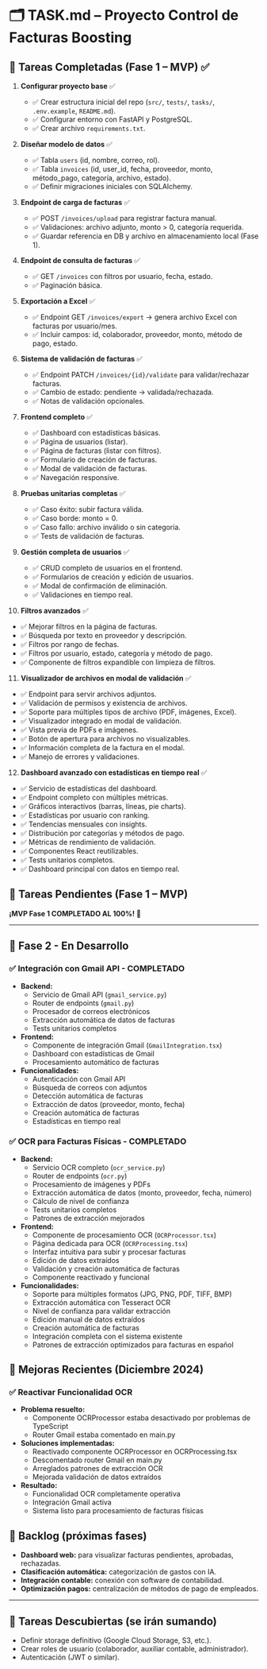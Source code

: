 # 🗂 TASK.md – Proyecto Control de Facturas Boosting

## 📌 Tareas Completadas (Fase 1 – MVP) ✅

1. **Configurar proyecto base** ✅

   * ✅ Crear estructura inicial del repo (`src/`, `tests/`, `tasks/`, `.env.example`, `README.md`).
   * ✅ Configurar entorno con FastAPI y PostgreSQL.
   * ✅ Crear archivo `requirements.txt`.

2. **Diseñar modelo de datos** ✅

   * ✅ Tabla `users` (id, nombre, correo, rol).
   * ✅ Tabla `invoices` (id, user_id, fecha, proveedor, monto, método_pago, categoría, archivo, estado).
   * ✅ Definir migraciones iniciales con SQLAlchemy.

3. **Endpoint de carga de facturas** ✅

   * ✅ POST `/invoices/upload` para registrar factura manual.
   * ✅ Validaciones: archivo adjunto, monto > 0, categoría requerida.
   * ✅ Guardar referencia en DB y archivo en almacenamiento local (Fase 1).

4. **Endpoint de consulta de facturas** ✅

   * ✅ GET `/invoices` con filtros por usuario, fecha, estado.
   * ✅ Paginación básica.

5. **Exportación a Excel** ✅

   * ✅ Endpoint GET `/invoices/export` → genera archivo Excel con facturas por usuario/mes.
   * ✅ Incluir campos: id, colaborador, proveedor, monto, método de pago, estado.

6. **Sistema de validación de facturas** ✅

   * ✅ Endpoint PATCH `/invoices/{id}/validate` para validar/rechazar facturas.
   * ✅ Cambio de estado: pendiente → validada/rechazada.
   * ✅ Notas de validación opcionales.

7. **Frontend completo** ✅

   * ✅ Dashboard con estadísticas básicas.
   * ✅ Página de usuarios (listar).
   * ✅ Página de facturas (listar con filtros).
   * ✅ Formulario de creación de facturas.
   * ✅ Modal de validación de facturas.
   * ✅ Navegación responsive.

8. **Pruebas unitarias completas** ✅

   * ✅ Caso éxito: subir factura válida.
   * ✅ Caso borde: monto = 0.
   * ✅ Caso fallo: archivo inválido o sin categoría.
   * ✅ Tests de validación de facturas.

9. **Gestión completa de usuarios** ✅

   * ✅ CRUD completo de usuarios en el frontend.
   * ✅ Formularios de creación y edición de usuarios.
   * ✅ Modal de confirmación de eliminación.
   * ✅ Validaciones en tiempo real.

10. **Filtros avanzados** ✅

   * ✅ Mejorar filtros en la página de facturas.
   * ✅ Búsqueda por texto en proveedor y descripción.
   * ✅ Filtros por rango de fechas.
   * ✅ Filtros por usuario, estado, categoría y método de pago.
   * ✅ Componente de filtros expandible con limpieza de filtros.

11. **Visualizador de archivos en modal de validación** ✅

   * ✅ Endpoint para servir archivos adjuntos.
   * ✅ Validación de permisos y existencia de archivos.
   * ✅ Soporte para múltiples tipos de archivo (PDF, imágenes, Excel).
   * ✅ Visualizador integrado en modal de validación.
   * ✅ Vista previa de PDFs e imágenes.
   * ✅ Botón de apertura para archivos no visualizables.
   * ✅ Información completa de la factura en el modal.
   * ✅ Manejo de errores y validaciones.

12. **Dashboard avanzado con estadísticas en tiempo real** ✅

   * ✅ Servicio de estadísticas del dashboard.
   * ✅ Endpoint completo con múltiples métricas.
   * ✅ Gráficos interactivos (barras, líneas, pie charts).
   * ✅ Estadísticas por usuario con ranking.
   * ✅ Tendencias mensuales con insights.
   * ✅ Distribución por categorías y métodos de pago.
   * ✅ Métricas de rendimiento de validación.
   * ✅ Componentes React reutilizables.
   * ✅ Tests unitarios completos.
   * ✅ Dashboard principal con datos en tiempo real.

## 📌 Tareas Pendientes (Fase 1 – MVP)

**¡MVP Fase 1 COMPLETADO AL 100%! 🎉**

---

## 📌 Fase 2 - En Desarrollo

### ✅ **Integración con Gmail API** - COMPLETADO
* **Backend:**
  - Servicio de Gmail API (`gmail_service.py`)
  - Router de endpoints (`gmail.py`)
  - Procesador de correos electrónicos
  - Extracción automática de datos de facturas
  - Tests unitarios completos
* **Frontend:**
  - Componente de integración Gmail (`GmailIntegration.tsx`)
  - Dashboard con estadísticas de Gmail
  - Procesamiento automático de facturas
* **Funcionalidades:**
  - Autenticación con Gmail API
  - Búsqueda de correos con adjuntos
  - Detección automática de facturas
  - Extracción de datos (proveedor, monto, fecha)
  - Creación automática de facturas
  - Estadísticas en tiempo real

### ✅ **OCR para Facturas Físicas - COMPLETADO**
* **Backend:**
  - Servicio OCR completo (`ocr_service.py`)
  - Router de endpoints (`ocr.py`)
  - Procesamiento de imágenes y PDFs
  - Extracción automática de datos (monto, proveedor, fecha, número)
  - Cálculo de nivel de confianza
  - Tests unitarios completos
  - Patrones de extracción mejorados
* **Frontend:**
  - Componente de procesamiento OCR (`OCRProcessor.tsx`)
  - Página dedicada para OCR (`OCRProcessing.tsx`)
  - Interfaz intuitiva para subir y procesar facturas
  - Edición de datos extraídos
  - Validación y creación automática de facturas
  - Componente reactivado y funcional
* **Funcionalidades:**
  - Soporte para múltiples formatos (JPG, PNG, PDF, TIFF, BMP)
  - Extracción automática con Tesseract OCR
  - Nivel de confianza para validar extracción
  - Edición manual de datos extraídos
  - Creación automática de facturas
  - Integración completa con el sistema existente
  - Patrones de extracción optimizados para facturas en español

## 📌 Mejoras Recientes (Diciembre 2024)

### ✅ **Reactivar Funcionalidad OCR**
* **Problema resuelto:**
  - Componente OCRProcessor estaba desactivado por problemas de TypeScript
  - Router Gmail estaba comentado en main.py
* **Soluciones implementadas:**
  - Reactivado componente OCRProcessor en OCRProcessing.tsx
  - Descomentado router Gmail en main.py
  - Arreglados patrones de extracción OCR
  - Mejorada validación de datos extraídos
* **Resultado:**
  - Funcionalidad OCR completamente operativa
  - Integración Gmail activa
  - Sistema listo para procesamiento de facturas físicas

## 📌 Backlog (próximas fases)

* **Dashboard web:** para visualizar facturas pendientes, aprobadas, rechazadas.
* **Clasificación automática:** categorización de gastos con IA.
* **Integración contable:** conexión con software de contabilidad.
* **Optimización pagos:** centralización de métodos de pago de empleados.

---

## 📌 Tareas Descubiertas (se irán sumando)

* Definir storage definitivo (Google Cloud Storage, S3, etc.).
* Crear roles de usuario (colaborador, auxiliar contable, administrador).
* Autenticación (JWT o similar).



